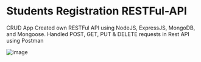 # Students Registration RESTFul-API
CRUD App
Created own RESTFul API using NodeJS, ExpressJS, MongoDB, and Mongoose.
Handled POST, GET, PUT & DELETE requests in Rest API using Postman

![image](https://user-images.githubusercontent.com/56465249/178155537-4b235d96-a1e1-4928-bf04-3d026e39cd61.png)
